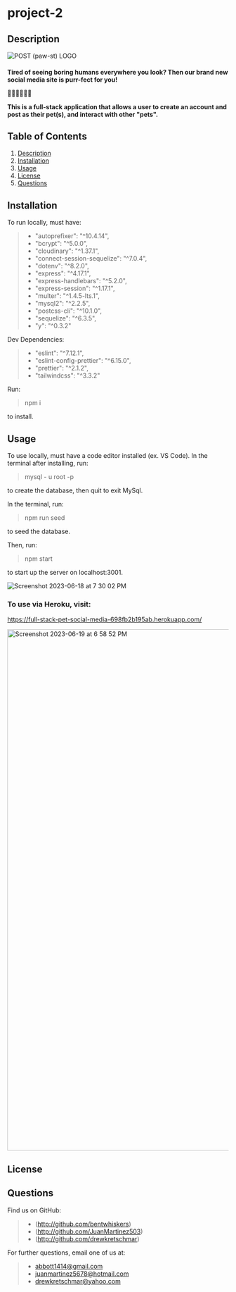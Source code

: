 # project-2

## Description
![POST (paw-st) LOGO](https://github.com/JuanMartinez503/project-2/assets/126021339/5e840919-5012-459a-bc66-a962074bf889)
<h4>Tired of seeing boring humans everywhere you look? Then our brand new social media site is purr-fect for you!

💛😸🐶🐹🐠💛

This is a full-stack application that allows a user to create an account and post as their pet(s), and interact with other "pets". 
</h4>



## Table of Contents
1. [Description](#description)
2. [Installation](#installation)
3. [Usage](#usage)
4. [License](#license)
5. [Questions](#questions)

## Installation
To run locally, must have: 
> - "autoprefixer": "^10.4.14",
> - "bcrypt": "^5.0.0",
> - "cloudinary": "^1.37.1",
> - "connect-session-sequelize": "^7.0.4",
> - "dotenv": "^8.2.0",
> - "express": "^4.17.1",
> - "express-handlebars": "^5.2.0",
> - "express-session": "^1.17.1",
> - "multer": "^1.4.5-lts.1",
> - "mysql2": "^2.2.5",
> - "postcss-cli": "^10.1.0",
> - "sequelize": "^6.3.5",
> - "y": "^0.3.2"

Dev Dependencies:
> - "eslint": "^7.12.1",
> - "eslint-config-prettier": "^6.15.0",
> - "prettier": "^2.1.2",
> - "tailwindcss": "^3.3.2"

Run:
> npm i

to install.

## Usage
To use locally, must have a code editor installed (ex. VS Code).
In the terminal after installing, run: 
> mysql - u root -p

to create the database, then quit to exit MySql.

In the terminal, run:
> npm run seed

to seed the database.

Then, run:
> npm start

to start up the server on localhost:3001.

![Screenshot 2023-06-18 at 7 30 02 PM](https://github.com/JuanMartinez503/project-2/assets/126021339/77c6e157-e793-4d5a-b079-f7082c4f4b90)


### To use via Heroku, visit:
https://full-stack-pet-social-media-698fb2b195ab.herokuapp.com/ 

<img width="1184" alt="Screenshot 2023-06-19 at 6 58 52 PM" src="https://github.com/JuanMartinez503/project-2/assets/126021339/090a91d0-20f4-42f4-927a-582205ac5d21">

## License

## Questions
Find us on GitHub: 
> - (http://github.com/bentwhiskers)
> - (http://github.com/JuanMartinez503)
> - (http://github.com/drewkretschmar) 


For further questions, email one of us at:
> - abbott1414@gmail.com
> - juanmartinez5678@hotmail.com
> - drewkretschmar@yahoo.com